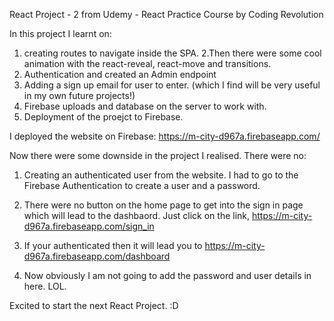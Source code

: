 React Project - 2 from Udemy - React Practice Course by Coding Revolution

In this project I learnt on:
1. creating routes to navigate inside the SPA. 
2.Then there were some cool animation with the react-reveal, react-move and transitions.
3. Authentication and created an Admin endpoint
4. Adding a sign up email for user to enter. (which I find will be very useful in my own future projects!)
5. Firebase uploads and database on the server to work with. 
6. Deployment of the proejct to Firebase. 

I deployed the website on Firebase: https://m-city-d967a.firebaseapp.com/

Now there were some downside in the project I realised. There were no:
1. Creating an authenticated user from the website. I had to go to the Firebase Authentication to create a user and a password. 
2. There were no button on the home page to get into the sign in page which will lead to the dashbaord. Just click on the link, 
https://m-city-d967a.firebaseapp.com/sign_in

3. If your authenticated then it will lead you to https://m-city-d967a.firebaseapp.com/dashboard
4. Now obviously I am not going to add the password and user details in here. LOL.

Excited to start the next React Project. :D
